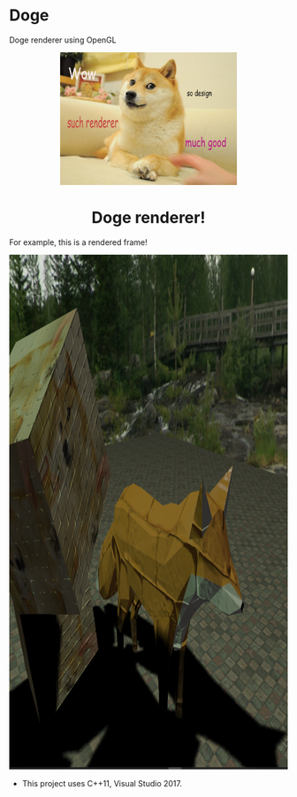 # Doge
Doge renderer using OpenGL
<div align="center">
  <img src="https://github.com/sshuvo01/Doge/blob/main/Doge.jpg" width=320 height=240>

  <H1>Doge renderer!</H1>
</div>

For example, this is a rendered frame!
<div align="center">
  <img src="https://github.com/sshuvo01/Doge/blob/main/Render.PNG" width=1275 height=931>
</div>

* This project uses C++11, Visual Studio 2017.
